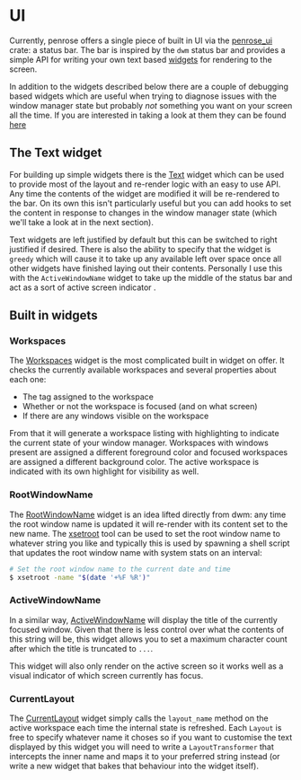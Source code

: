 # UI

Currently, penrose offers a single piece of built in UI via the [penrose_ui][0] crate:
a status bar. The bar is inspired by the `dwm` status bar and provides a simple API
for writing your own text based [widgets][1] for rendering to the screen.

In addition to the widgets described below there are a couple of debugging based widgets
which are useful when trying to diagnose issues with the window manager state but probably
_not_ something you want on your screen all the time. If you are interested in taking a
look at them they can be found [here][2]


## The Text widget

For building up simple widgets there is the [Text][3] widget which can be used to
provide most of the layout and re-render logic with an easy to use API. Any time the
contents of the widget are modified it will be re-rendered to the bar. On its own this
isn't particularly useful but you can add hooks to set the content in response to changes
in the window manager state (which we'll take a look at in the next section).

Text widgets are left justified by default but this can be switched to right justified if
desired. There is also the ability to specify that the widget is `greedy` which will cause
it to take up any available left over space once all other widgets have finished laying
out their contents. Personally I use this with the `ActiveWindowName` widget to take up
the middle of the status bar and act as a sort of active screen indicator .


## Built in widgets

### Workspaces

The [Workspaces][4] widget is the most complicated built in widget on offer. It checks the
currently available workspaces and several properties about each one:
  - The tag assigned to the workspace
  - Whether or not the workspace is focused (and on what screen)
  - If there are any windows visible on the workspace

From that it will generate a workspace listing with highlighting to indicate the current
state of your window manager. Workspaces with windows present are assigned a different
foreground color and focused workspaces are assigned a different background color. The
active workspace is indicated with its own highlight for visibility as well.


### RootWindowName

The [RootWindowName][5] widget is an idea lifted directly from dwm: any time the root window
name is updated it will re-render with its content set to the new name. The [xsetroot][6]
tool can be used to set the root window name to whatever string you like and typically
this is used by spawning a shell script that updates the root window name with system
stats on an interval:
```sh
# Set the root window name to the current date and time
$ xsetroot -name "$(date '+%F %R')"
```


### ActiveWindowName

In a similar way, [ActiveWindowName][7] will display the title of the currently focused
window. Given that there is less control over what the contents of this string will be,
this widget allows you to set a maximum character count after which the title is
truncated to `...`.

This widget will also only render on the active screen so it works well as a visual
indicator of which screen currently has focus.


### CurrentLayout

The [CurrentLayout][8] widget simply calls the `layout_name` method on the active workspace
each time the internal state is refreshed. Each `Layout` is free to specify whatever name it
choses so if you want to customise the text displayed by this widget you will need to write a
`LayoutTransformer` that intercepts the inner name and maps it to your preferred string
instead (or write a new widget that bakes that behaviour into the widget itself).


  [0]: https://sminez.github.io/penrose/rustdoc/penrose_ui/index.html
  [1]: https://sminez.github.io/penrose/rustdoc/penrose_ui/bar/widgets/trait.Widget.html
  [2]: https://sminez.github.io/penrose/rustdoc/penrose_ui/bar/widgets/debug/index.html
  [3]: https://sminez.github.io/penrose/rustdoc/penrose_ui/bar/widgets/struct.Text.html
  [4]: https://sminez.github.io/penrose/rustdoc/penrose_ui/bar/widgets/struct.Workspaces.html
  [5]: https://sminez.github.io/penrose/rustdoc/penrose_ui/bar/widgets/struct.RootWindowName.html
  [6]: https://man.archlinux.org/man/xsetroot.1.en
  [7]: https://sminez.github.io/penrose/rustdoc/penrose_ui/bar/widgets/struct.ActiveWindowName.html
  [8]: https://sminez.github.io/penrose/rustdoc/penrose_ui/bar/widgets/struct.CurrentLayout.html
